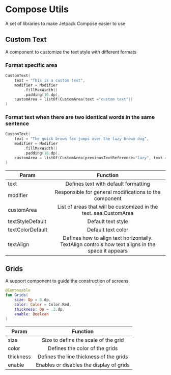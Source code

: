 # Compose Utils

A set of libraries to make Jetpack Compose easier to use

## Custom Text
A component to customize the text style with different formats

### Format specific area

```Kotlin
CustomText(
    text = "This is a custom text",
    modifier = Modifier
        .fillMaxWidth()
        .padding(16.dp),
    customArea = listOf(CustomArea(text ="custom text"))
)
```

### Format text when there are two identical words in the same sentence

```Kotlin
CustomText(
    text = "The quick brown fox jumps over the lazy brown dog",
    modifier = Modifier
        .fillMaxWidth()
        .padding(16.dp),
    customArea = listOf(CustomArea(previousTextReference="lazy", text ="brown"))
)
```

| Param            |                                              Function                                              |
|------------------|:--------------------------------------------------------------------------------------------------:|
| text             |                                Defines text with default formatting                                |
| modifier         |                       Responsible for general modifications to the component                       |
| customArea       |                 List of areas that will be customized in the text. see:CustomArea                  |
| textStyleDefault |                                         Default text style                                         |
| textColorDefault |                                         Default text color                                         |
| textAlign        | Defines how to align text horizontally. TextAlign controls how text aligns in the space it appears |

## Grids
A support component to guide the construction of screens

```Kotlin
@Composable
fun Grids(
    size: Dp = 8.dp,
    color: Color = Color.Red,
    thickness: Dp = .2.dp,
    enable: Boolean
) 
```

| Param     |                  Function                  |
|-----------|:------------------------------------------:|
| size      |    Size to define the scale of the grid    |
| color     |       Defines the color of the grids       |
| thickness |  Defines the line thickness of the grids   |
| enable    |  Enables or disables the display of grids  |